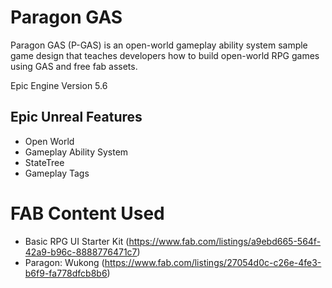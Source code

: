 # Paragon GAS
Paragon GAS (P-GAS) is an open-world gameplay ability system sample game design that teaches developers how to build open-world RPG games using GAS and free fab assets.

Epic Engine
Version 5.6

## Epic Unreal Features
- Open World
- Gameplay Ability System
- StateTree
- Gameplay Tags

# FAB Content Used
- Basic RPG UI Starter Kit (https://www.fab.com/listings/a9ebd665-564f-42a9-b96c-8888776471c7)
- Paragon: Wukong (https://www.fab.com/listings/27054d0c-c26e-4fe3-b6f9-fa778dfcb8b6)
